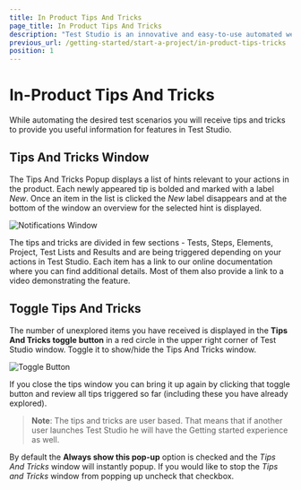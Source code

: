 ```yaml
---
title: In Product Tips And Tricks
page_title: In Product Tips And Tricks
description: "Test Studio is an innovative and easy-to-use automated web, WPF and load testing solution. Test Studio tests support essential technologies like ASP.NET AJAX, Silverlight, PHP and MVC. HTML5, Testing framework, functional testing, performance testing, load testing, exploratory testing, manual testing."
previous_url: /getting-started/start-a-project/in-product-tips-tricks
position: 1
---
```

# In-Product Tips And Tricks

While automating the desired test scenarios you will receive tips and tricks to provide you useful information for features in Test Studio.

## Tips And Tricks Window

The Tips And Tricks Popup displays a list of hints relevant to your actions in the product. Each newly appeared tip is bolded and marked with a label *New*. Once an item in the list is clicked the *New* label disappears and at the bottom of the window an overview for the selected hint is displayed.

![Notifications Window][2]

The tips and tricks are divided in few sections - Tests, Steps, Elements, Project, Test Lists and Results and are being triggered depending on your actions in Test Studio. Each item has a link to our online documentation where you can find additional details. Most of them also provide a link to a video demonstrating the feature.

## Toggle Tips And Tricks

The number of unexplored items you have received is displayed in the **Tips And Tricks toggle button** in a red circle in the upper right corner of Test Studio window. Toggle it to show/hide the Tips And Tricks window.

![Toggle Button][1]

If you close the tips window you can bring it up again by clicking that toggle button and review all tips triggered so far (including these you have already explored).

>**Note**: The tips and tricks are user based. That means that if another user launches Test Studio he will have the Getting started experience as well.

By default the **Always show this pop-up** option is checked and the *Tips And Tricks* window will instantly popup. If you would like to stop the *Tips and Tricks* window from popping up uncheck that checkbox.

[1]: /img/general-information/start-a-project/in-product-tips-tricks/fig1.png
[2]: /img/general-information/start-a-project/in-product-tips-tricks/fig2.png